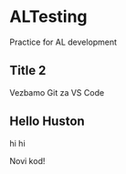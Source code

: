 # ALTesting
Practice for AL development

## Title 2
Vezbamo Git za VS Code

## Hello Huston
hi hi

Novi kod! 

